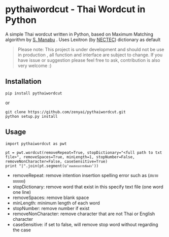 # pythaiwordcut - Thai Wordcut in Python

A simple Thai wordcut written in Python, based on Maximum Matching algorithm by [S. Manabu](http://www.aclweb.org/anthology/E14-4016)
. Uses Lexitron (by [NECTEC](http://www.sansarn.com/lexto/license-lexitron.php)) dictionary as default

> Please note: This project is under development and should not be use in production , all function and interface are subject to change. If you have issue or suggestion please feel free to ask, contribution is also very welcome :)

## Installation

```
pip install pythaiwordcut
```

or

```
git clone https://github.com/zenyai/pythaiwordcut.git
python setup.py install
```

## Usage
```
import pythaiwordcut as pwt

pt = pwt.wordcut(removeRepeat=True, stopDictionary="<full path to txt file>", removeSpaces=True, minLength=1, stopNumber=False, removeNonCharacter=False, caseSensitive=True)
print "|".join(pt.segment(u'ทดสอบการตัดคำ'))
```

* removeRepeat: remove intention insertion spelling error such as (สบายยยยยย)
* stopDictionary: remove word that exist in this specify text file (one word one line)
* removeSpaces: remove blank space
* minLength: minimum length of each word
* stopNumber: remove number if exist
* removeNonCharacter: remove character that are not Thai or English character
* caseSensitive: if set to false, will remove stop word without regarding the case
